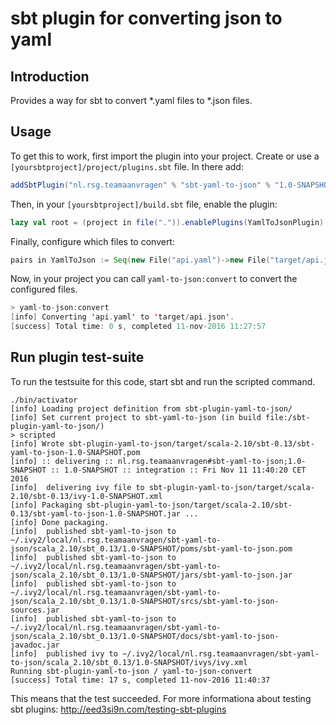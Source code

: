 # sbt plugin for converting json to yaml

## Introduction
Provides a way for sbt to convert *.yaml files to *.json files.
## Usage
To get this to work, first import the plugin into your project. Create or use
a `[yoursbtproject]/project/plugins.sbt` file. In there add:
```sbt
addSbtPlugin("nl.rsg.teamaanvragen" % "sbt-yaml-to-json" % "1.0-SNAPSHOT")
```
Then, in your `[yoursbtproject]/build.sbt` file, enable the plugin:
```sbt
lazy val root = (project in file(".")).enablePlugins(YamlToJsonPlugin)
```
Finally, configure which files to convert:
```sbt
pairs in YamlToJson := Seq(new File("api.yaml")->new File("target/api.json"))
```

Now, in your project you can call `yaml-to-json:convert` to convert the configured files.
```sbt
> yaml-to-json:convert
[info] Converting 'api.yaml' to 'target/api.json'.
[success] Total time: 0 s, completed 11-nov-2016 11:27:57
```
## Run plugin test-suite
To run the testsuite for this code, start sbt and run the scripted command.
```
./bin/activator
[info] Loading project definition from sbt-plugin-yaml-to-json/
[info] Set current project to sbt-yaml-to-json (in build file:/sbt-plugin-yaml-to-json/)
> scripted
[info] Wrote sbt-plugin-yaml-to-json/target/scala-2.10/sbt-0.13/sbt-yaml-to-json-1.0-SNAPSHOT.pom
[info] :: delivering :: nl.rsg.teamaanvragen#sbt-yaml-to-json;1.0-SNAPSHOT :: 1.0-SNAPSHOT :: integration :: Fri Nov 11 11:40:20 CET 2016
[info]  delivering ivy file to sbt-plugin-yaml-to-json/target/scala-2.10/sbt-0.13/ivy-1.0-SNAPSHOT.xml
[info] Packaging sbt-plugin-yaml-to-json/target/scala-2.10/sbt-0.13/sbt-yaml-to-json-1.0-SNAPSHOT.jar ...
[info] Done packaging.
[info]  published sbt-yaml-to-json to ~/.ivy2/local/nl.rsg.teamaanvragen/sbt-yaml-to-json/scala_2.10/sbt_0.13/1.0-SNAPSHOT/poms/sbt-yaml-to-json.pom
[info]  published sbt-yaml-to-json to ~/.ivy2/local/nl.rsg.teamaanvragen/sbt-yaml-to-json/scala_2.10/sbt_0.13/1.0-SNAPSHOT/jars/sbt-yaml-to-json.jar
[info]  published sbt-yaml-to-json to ~/.ivy2/local/nl.rsg.teamaanvragen/sbt-yaml-to-json/scala_2.10/sbt_0.13/1.0-SNAPSHOT/srcs/sbt-yaml-to-json-sources.jar
[info]  published sbt-yaml-to-json to ~/.ivy2/local/nl.rsg.teamaanvragen/sbt-yaml-to-json/scala_2.10/sbt_0.13/1.0-SNAPSHOT/docs/sbt-yaml-to-json-javadoc.jar
[info]  published ivy to ~/.ivy2/local/nl.rsg.teamaanvragen/sbt-yaml-to-json/scala_2.10/sbt_0.13/1.0-SNAPSHOT/ivys/ivy.xml
Running sbt-plugin-yaml-to-json / yaml-to-json-convert
[success] Total time: 17 s, completed 11-nov-2016 11:40:37
```
This means that the test succeeded. For more informationa about testing sbt plugins:
http://eed3si9n.com/testing-sbt-plugins